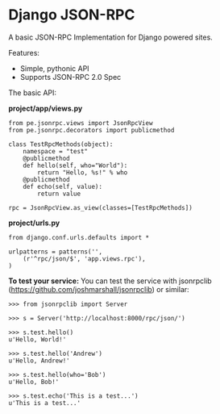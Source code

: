 Django JSON-RPC
===============

A basic JSON-RPC Implementation for Django powered sites.

Features:
<ul>
  <li>Simple, pythonic API</li>
  <li>Supports JSON-RPC 2.0 Spec</li>
</ul>

The basic API:

**project/app/views.py**

	from pe.jsonrpc.views import JsonRpcView
	from pe.jsonrpc.decorators import publicmethod

	class TestRpcMethods(object):
		namespace = "test"
		@publicmethod
		def hello(self, who="World"):
			return "Hello, %s!" % who
		@publicmethod
		def echo(self, value):
			return value
	
	rpc = JsonRpcView.as_view(classes=[TestRpcMethods])

    
**project/urls.py**

    from django.conf.urls.defaults import *
    
    urlpatterns = patterns('', 
    	(r'^rpc/json/$', 'app.views.rpc'),
    )


**To test your service:**
You can test the service with jsonrpclib (https://github.com/joshmarshall/jsonrpclib) or similar:

    >>> from jsonrpclib import Server

    >>> s = Server('http://localhost:8000/rpc/json/')

    >>> s.test.hello()
    u'Hello, World!'
	
    >>> s.test.hello('Andrew')
    u'Hello, Andrew!'
	
    >>> s.test.hello(who='Bob')
    u'Hello, Bob!'
	
    >>> s.test.echo('This is a test...')
    u'This is a test...'